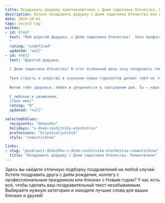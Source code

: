 ```yaml
---
title: Поздравить дедушку криптовалютчика с Днем защитника Отечества. Романтичное
description: Хотите поздравить дедушку с Днем защитника Отечества или другим праздником? Наш ИИ создаст незабываемое поздравление, а вы обязательно выделитесь среди других.  
date: 2024-10-01
tags: second tag
wishes:
- id: 87447
  text: "Мой дорогой Дедушка, с Днём защитника Отечества!  Твоя профессия криптовалютчика – это тоже своего рода защита, защита будущего,  храброе покорение новых цифровых рубежей.  В этот день я хочу пожелать тебе не только крепкого здоровья и благополучия, но и того, чтобы твои смелые идеи всегда приносили плоды, а удача сопутствовала во всех твоих начинаниях.  Пусть твоя жизнь будет наполнена любовью, теплом и светом, как сияющие звёзды криптомира!  Ты – мой герой, мой защитник и мой самый любимый Дедушка.
  "
  rating: "undefined"
  updated: "null"
- id: 44832
  text: "Дорогой дедушка,
  
  С Днем защитника Отечества! В этот особенный день хочу поздравить тебя с твоим мужеством и стойкостью, которыми ты всегда вдохновляешь нас. Ты не только защитник нашей семьи, но и мудрый проводник в мире современных технологий, как истинный криптовалютчик.
  
  Твоя страсть и упорство в освоении новых горизонтов делают тебя не только героем нашего времени, но и символом надежды для нас. Пусть каждый блок, что ты создаешь, приносит счастье и достаток, а каждый шаг на этом пути укрепляет нашу семью.
  
  Желаю тебе здоровья, любви и уверенности в завтрашнем дне. Ты — наша крепость и наша гордость. Пусть твоя жизнь будет такой же яркой и насыщенной, как волшебный мир криптовалют!
  
  С любовью и уважением,
  [Твое имя]"
  rating: "0"
  updated: "null"

selectedValues:
  recipients: "dedushku"
  holidays: "s-dnem-zashitnika-otechestva"
  professions: "kriptovaljutchik"
  style: "romantichnoe"

links:
- slug: "pozdravit-dedushku-s-dnem-zashitnika-otechestva-romantichnoe"
  title: "Поздравить дедушку с Днем защитника Отечества. Романтичное"
---
```


Здесь вы найдете отличную подборку поздравлений на любой случай. 
Хотите поздравить друга с днём рождения, коллегу с профессиональным праздником или близких с Новым годом? У нас есть всё, чтобы сделать ваш поздравительный текст незабываемым. Выбирайте нужную категорию и находите лучшие слова для ваших близких и друзей!
